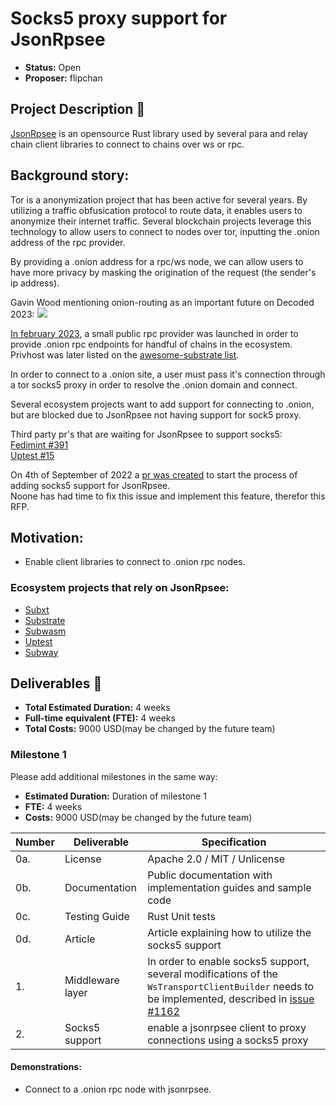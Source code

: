 # Socks5 proxy support for JsonRpsee 

* **Status:** Open 
* **Proposer:** flipchan   

## Project Description :page_facing_up: 

[JsonRpsee](https://github.com/paritytech/jsonrpsee) is an opensource Rust library used by several para and relay chain client libraries to connect to chains over ws or rpc. 

## Background story:  

Tor is a anonymization project that has been active for several years. By utilizing a traffic obfusication protocol to route data, it enables users to anonymize their internet traffic. Several blockchain projects leverage this technology to allow users to connect to nodes over tor, inputting the .onion address of the rpc provider.  

By providing a .onion address for a rpc/ws node, we can allow users to have more privacy by masking the origination of the request (the sender's ip address).   


Gavin Wood mentioning onion-routing as an important future on Decoded 2023:
![](https://lh4.googleusercontent.com/jVXYOtm4ORONGqAdtpj3tS4RUgpNJP3lAST_7byZOaT2FKzzGdvdVQOqf-2v1bhvWdniWuJDN2qBxkjYvMByqKXc9v6odzULbWla-sflQlEITA1hC34vCiumr3FKtpuaLo0xwfJNH_j9G-1O1RWki8k)

[In february 2023](https://forum.polkadot.network/t/privhost-public-polkadot-kusama-and-edgeware-nodes-with-tor-v3-onion-support/2093), a small public rpc provider was launched in order to provide .onion rpc endpoints for handful of chains in the ecosystem.     
Privhost was later listed on the [awesome-substrate list](https://github.com/substrate-developer-hub/awesome-substrate#products-and-services).


In order to connect to a .onion site, a user must pass it's connection through a tor socks5 proxy in order to resolve the .onion domain and connect.  


Several ecosystem projects want to add support for connecting to .onion, but are blocked due to JsonRpsee not having support for sock5 proxy.    


Third party pr's that are waiting for JsonRpsee to support socks5:  
[Fedimint #391](https://github.com/fedimint/fedimint/issues/391#issuecomment-1643878929)  
[Uptest #15](https://github.com/uptest-sc/uptest/issues/15)   

On 4th of September of 2022 a [pr was created](https://github.com/paritytech/jsonrpsee/issues/870) to start the process of adding socks5 support for JsonRpsee.  
Noone has had time to fix this issue and implement this feature, therefor this RFP. 


## Motivation:  
-  Enable client libraries to connect to .onion rpc nodes.   


### Ecosystem projects that rely on JsonRpsee:   
-  [Subxt](https://github.com/paritytech/subxt)   
-  [Substrate](https://github.com/paritytech/substrate)  
-  [Subwasm](https://github.com/chevdor/subwasm)  
-  [Uptest](https://github.com/uptest-sc/uptest)   
-  [Subway](https://github.com/AcalaNetwork/subway)  

## Deliverables :nut_and_bolt:

* **Total Estimated Duration:** 4 weeks  
* **Full-time equivalent (FTE):**  4 weeks   
* **Total Costs:** 9000 USD(may be changed by the future team) 


### Milestone 1

Please add additional milestones in the same way: 
* **Estimated Duration:** Duration of milestone 1 
* **FTE:**  4 weeks
* **Costs:** 9000 USD(may be changed by the future team)


| Number | Deliverable | Specification | 
| ------------- | ------------- | ------------- |
| 0a.  | License |	Apache 2.0 / MIT / Unlicense| 
| 0b.  | Documentation | Public documentation with implementation guides and sample code | 
| 0c.  | Testing Guide |Rust Unit tests| 
| 0d.  | Article |Article explaining how to utilize the socks5 support|   
| 1. | Middleware layer | In order to enable socks5 support, several modifications of the `WsTransportClientBuilder` needs to be implemented, described in [issue #1162](https://github.com/paritytech/jsonrpsee/issues/1162) |  
| 2.  | Socks5 support |enable a jsonrpsee client to proxy connections using a socks5 proxy |   


#### Demonstrations:  
-  Connect to a .onion rpc node with jsonrpsee.  
